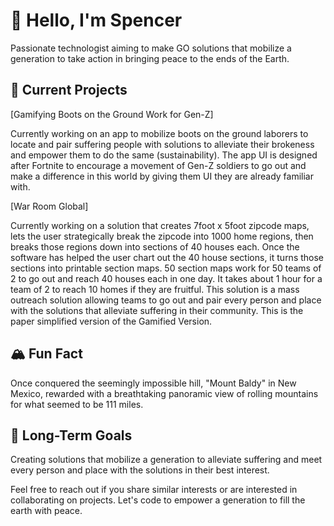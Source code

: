 # 👋 Hello, I'm Spencer 

Passionate technologist aiming to make GO solutions that mobilize a generation to take action in bringing peace to the ends of the Earth. 

## 🚀 Current Projects

[Gamifying Boots on the Ground Work for Gen-Z]

Currently working on an app to mobilize boots on the ground laborers to locate and pair suffering people with solutions to alleviate their brokeness and empower them to do the same (sustainability). The app UI is designed after Fortnite to encourage a movement of Gen-Z soldiers to go out and make a difference in this world by giving them UI they are already familiar with. 

[War Room Global]

Currently working on a solution that creates 7foot x 5foot zipcode maps, lets the user strategically break the zipcode into 1000 home regions, then breaks those regions down into sections of 40 houses each. Once the software has helped the user chart out the 40 house sections, it turns those sections into printable section maps. 50 section maps work for 50 teams of 2 to go out and reach 40 houses each in one day. It takes about 1 hour for a team of 2 to reach 10 homes if they are fruitful. This solution is a mass outreach solution allowing teams to go out and pair every person and place with the solutions that alleviate suffering in their community. This is the paper simplified version of the Gamified Version.  

## 🏔️ Fun Fact

Once conquered the seemingly impossible hill, "Mount Baldy" in New Mexico, rewarded with a breathtaking panoramic view of rolling mountains for what seemed to be 111 miles.

## 🎯 Long-Term Goals

Creating solutions that mobilize a generation to alleviate suffering and meet every person and place with the solutions in their best interest. 

Feel free to reach out if you share similar interests or are interested in collaborating on projects. Let's code to empower a generation to fill the earth with peace.
